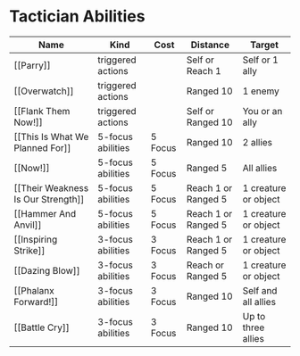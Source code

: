 # Tactician Abilities

| Name                           | Kind              | Cost    | Distance            | Target               |
| ------------------------------ | ----------------- | ------- | ------------------- | -------------------- |
| [[Parry]]                          | triggered actions |         | Self or Reach 1     | Self or 1 ally       |
| [[Overwatch]]                      | triggered actions |         | Ranged 10           | 1 enemy              |
| [[Flank Them Now!]]                | triggered actions |         | Self or Ranged 10   | You or an ally       |
| [[This Is What We Planned For]]    | 5-focus abilities | 5 Focus | Ranged 10           | 2 allies             |
| [[Now!]]                           | 5-focus abilities | 5 Focus | Ranged 5            | All allies           |
| [[Their Weakness Is Our Strength]] | 5-focus abilities | 5 Focus | Reach 1 or Ranged 5 | 1 creature or object |
| [[Hammer And Anvil]]               | 5-focus abilities | 5 Focus | Reach 1 or Ranged 5 | 1 creature or object |
| [[Inspiring Strike]]               | 3-focus abilities | 3 Focus | Reach 1 or Ranged 5 | 1 creature or object |
| [[Dazing Blow]]                    | 3-focus abilities | 3 Focus | Reach or Ranged 5   | 1 creature or object |
| [[Phalanx Forward!]]               | 3-focus abilities | 3 Focus | Ranged 10           | Self and all allies  |
| [[Battle Cry]]                     | 3-focus abilities | 3 Focus | Ranged 10           | Up to three allies   |
